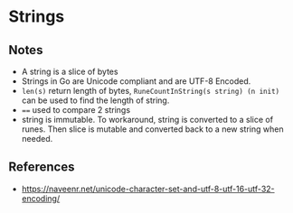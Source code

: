 # Strings

## Notes
- A string is a slice of bytes
- Strings in Go are Unicode compliant and are UTF-8 Encoded.
- ```len(s)``` return length of bytes, ```RuneCountInString(s string) (n init)``` can be used to find the length of string.
- ```==``` used to compare 2 strings
- string is immutable. To workaround, string is converted to a slice of runes. Then slice is mutable and converted back to a new string when needed.

## References
- https://naveenr.net/unicode-character-set-and-utf-8-utf-16-utf-32-encoding/